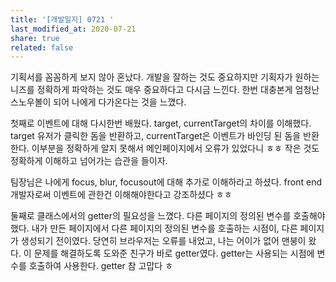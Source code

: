 ```yaml
---
title: '[개발일지] 0721 '
last_modified_at: 2020-07-21
share: true
related: false
---
```


기획서를 꼼꼼하게 보지 않아 혼났다. 개발을 잘하는 것도 중요하지만
기획자가 원하는 니즈를 정확하게 파악하는 것도 매우 중요하다고 다시금 느낀다.
한번 대충본게 엄청난 스노우볼이 되어 나에게 다가온다는 것을 느꼈다. 

 첫째로 이벤트에 대해 다시한번 배웠다. target, currentTarget의 차이를 이해했다. 
target 유저가 클릭한 돔을 반환하고, currentTarget은 이벤트가 바인딩 된 돔을 반환한다.
이부분을 정확하게 알지 못해서 메인페이지에서 오류가 있었다니 ㅎㅎ
작은 것도 정확하게 이해하고 넘어가는 습관을 들이자. 

팀장님은 나에게 focus, blur, focusout에 대해 추가로 이해하라고 하셨다.
front end 개발자로써 이벤트에 관한건 이해해야한다고 강조하셨다 ㅎㅎ

 둘째로 클래스에서의 getter의 필요성을 느꼈다. 다른 페이지의 정의된 변수를 호출해야 했다. 
내가 만든 페이지에서 다른 페이지의 정의된 변수를 호출하는 시점이, 다른 페이지가 생성되기 전이였다.
당연히 브라우저는 오류를 내었고, 나는 어이가 없어 맨붕이 왔다. 이 문제를 해결하도록 도와준 친구가 
바로 getter였다. getter는 사용되는 시점에 변수를 호출하여 사용한다. getter 참 고맙다 ㅎ